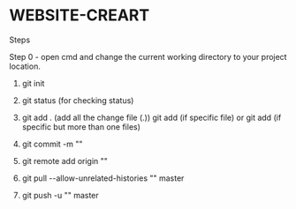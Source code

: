 # WEBSITE-CREART

Steps

Step 0 - open cmd and change the current working directory to your project location. 

1) git init

2) git status (for checking status)

3) git add . (add all the change file (.))
git add <filename>(if specific file) or git add <filename1> <filename2> <filenameN> (if specific but more than one files) 

5) git commit -m "<pass your comment>"

6) git remote add origin "<pass your project clone url>"

7) git pull --allow-unrelated-histories "<pass your project clone url>" master

8) git push -u "<pass your project clone url>" master
